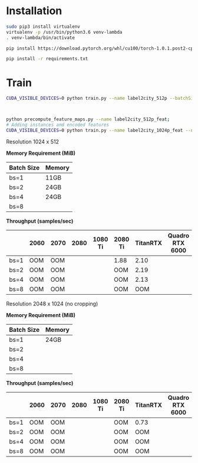 Installation
===

```bash
sudo pip3 install virtualenv
virtualenv -p /usr/bin/python3.6 venv-lambda
. venv-lambda/bin/activate

pip install https://download.pytorch.org/whl/cu100/torch-1.0.1.post2-cp36-cp36m-linux_x86_64.whl

pip install -r requirements.txt 
```


Train
===
```bash
CUDA_VISIBLE_DEVICES=0 python train.py --name label2city_512p --batchSize 1



python precompute_feature_maps.py --name label2city_512p_feat;
# Adding instances and encoded features
CUDA_VISIBLE_DEVICES=0 python train.py --name label2city_1024p_feat --netG local --ngf 32 --num_D 3 --load_pretrain checkpoints/label2city_512p_feat/ --niter 50 --niter_decay 50 --niter_fix_global 10 --resize_or_crop none --instance_feat --load_features --batchSize 1
```



Resolution 1024 x 512 

**Memory Requirement (MiB)**

| Batch Size  | Memory  |
|---|---|
| bs=1  | 11GB  |
| bs=2  | 24GB  |
| bs=4 | 24GB  |
| bs=8 |   |

**Throughput (samples/sec)** 

|   | 2060  | 2070  | 2080  |  1080 Ti | 2080 Ti | TitanRTX | Quadro RTX 6000 | V100 | Quadro RTX 8000 |
|---|---|---|---|---|---|---|---|---|---|
| bs=1  | OOM  | OOM  |   |   | 1.88  |  2.10 |   |   |   |
| bs=2  | OOM  | OOM  |   |   | OOM |  2.19 |   |   |   |
| bs=4  | OOM  | OOM  |   |   | OOM  |  2.13 |   |   |   |
| bs=8  | OOM  | OOM  |   |   | OOM  |  OOM |   |   |   |


Resolution 2048 x 1024 (no cropping)

**Memory Requirement (MiB)**

| Batch Size  | Memory  |
|---|---|
| bs=1  | 24GB  |
| bs=2  |   |
| bs=4 |   |
| bs=8 |   |

**Throughput (samples/sec)** 

|   | 2060  | 2070  | 2080  |  1080 Ti | 2080 Ti | TitanRTX | Quadro RTX 6000 | V100 | Quadro RTX 8000 |
|---|---|---|---|---|---|---|---|---|---|
| bs=1  | OOM  | OOM  |   |   | OOM  | 0.73  |   |   |   |
| bs=2  | OOM  | OOM  |   |   | OOM  | OOM |   |   |   |
| bs=4  | OOM  | OOM  |   |   | OOM  | OOM  |   |   |   |
| bs=8  | OOM  | OOM  |   |   | OOM  | OOM  |   |   |   |